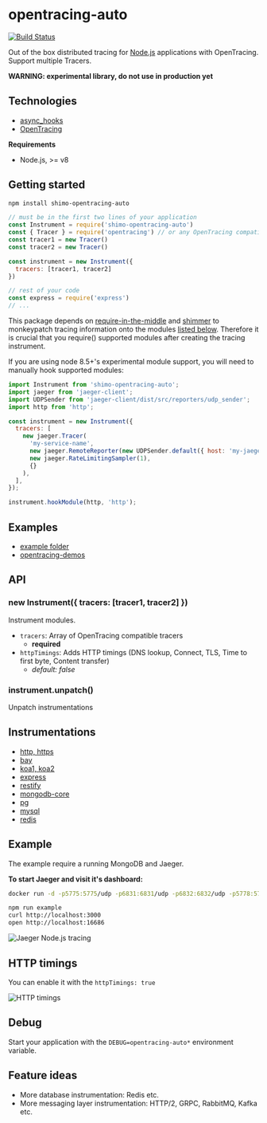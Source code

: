 # opentracing-auto

[![Build Status](https://travis-ci.org/RisingStack/opentracing-auto.svg?branch=master)](https://travis-ci.org/RisingStack/opentracing-auto)  

Out of the box distributed tracing for [Node.js](https://nodejs.org) applications with OpenTracing.
Support multiple Tracers.

**WARNING: experimental library, do not use in production yet**

## Technologies

- [async_hooks](https://github.com/nodejs/node/blob/master/doc/api/async_hooks.md)
- [OpenTracing](http://opentracing.io/)

**Requirements**

- Node.js, >= v8

## Getting started

```sh
npm install shimo-opentracing-auto
```

```js
// must be in the first two lines of your application
const Instrument = require('shimo-opentracing-auto')
const { Tracer } = require('opentracing') // or any OpenTracing compatible tracer like jaeger-client
const tracer1 = new Tracer()
const tracer2 = new Tracer()

const instrument = new Instrument({
  tracers: [tracer1, tracer2]
})

// rest of your code
const express = require('express')
// ...
```

This package depends
on [require-in-the-middle](https://github.com/opbeat/require-in-the-middle)
and [shimmer](https://www.npmjs.com/package/shimmer) to monkeypatch tracing
information onto the modules [listed below](#Instrumentations). Therefore it is
crucial that you require() supported modules after creating the tracing
instrument.

If you are using node 8.5+'s experimental module support, you will need to
manually hook supported modules:

```js
import Instrument from 'shimo-opentracing-auto';
import jaeger from 'jaeger-client';
import UDPSender from 'jaeger-client/dist/src/reporters/udp_sender';
import http from 'http';

const instrument = new Instrument({
  tracers: [
    new jaeger.Tracer(
      'my-service-name',
      new jaeger.RemoteReporter(new UDPSender.default({ host: 'my-jaeger-host' })),
      new jaeger.RateLimitingSampler(1),
      {}
    ),
  ],
});

instrument.hookModule(http, 'http');
```

## Examples
* [example folder](https://github.com/shimohq/opentracing-auto/tree/master/example)
* [opentracing-demos](https://github.com/luoyjx/opentracing-demos)

## API

### new Instrument({ tracers: [tracer1, tracer2] })

Instrument modules.

- `tracers`: Array of OpenTracing compatible tracers
  - **required**
- `httpTimings`: Adds HTTP timings (DNS lookup, Connect, TLS, Time to first byte, Content transfer)
  - *default: false*

### instrument.unpatch()

Unpatch instrumentations

## Instrumentations

- [http, https](https://nodejs.org/api/http.html)
- [bay](https://github.com/shimohq/bay)
- [koa1, koa2](http://koajs.com/)
- [express](https://expressjs.com/)
- [restify](http://restify.com/)
- [mongodb-core](https://www.npmjs.com/package/mongodb-core)
- [pg](https://www.npmjs.com/package/pg)
- [mysql](https://www.npmjs.com/package/mysql)
- [redis](https://www.npmjs.com/package/redis)

## Example

The example require a running MongoDB and Jaeger.

**To start Jaeger and visit it's dashboard:**

```sh
docker run -d -p5775:5775/udp -p6831:6831/udp -p6832:6832/udp -p5778:5778 -p16686:16686 -p14268:14268 jaegertracing/all-in-one:latest && open http://localhost:16686
```

```sh
npm run example
curl http://localhost:3000
open http://localhost:16686
```

![Jaeger Node.js tracing](images/distributed_tracing.png)

## HTTP timings

You can enable it with the `httpTimings: true`

![HTTP timings](images/http_timings.png)

## Debug

Start your application with the `DEBUG=opentracing-auto*` environment variable.

## Feature ideas

- More database instrumentation: Redis etc.
- More messaging layer instrumentation: HTTP/2, GRPC, RabbitMQ, Kafka etc.
